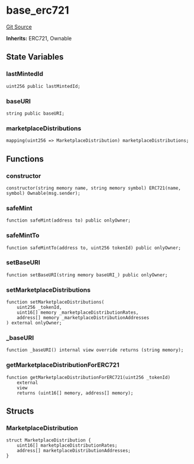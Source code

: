 # base_erc721
[Git Source](https://github.com/RealFevr/realfevr-nfts-bridge/blob/8845fdcd48bce6d81d3e7f792dea13fedb977a3a/src\base_erc721.sol)

**Inherits:**
ERC721, Ownable


## State Variables
### lastMintedId

```solidity
uint256 public lastMintedId;
```


### baseURI

```solidity
string public baseURI;
```


### marketplaceDistributions

```solidity
mapping(uint256 => MarketplaceDistribution) marketplaceDistributions;
```


## Functions
### constructor


```solidity
constructor(string memory name, string memory symbol) ERC721(name, symbol) Ownable(msg.sender);
```

### safeMint


```solidity
function safeMint(address to) public onlyOwner;
```

### safeMintTo


```solidity
function safeMintTo(address to, uint256 tokenId) public onlyOwner;
```

### setBaseURI


```solidity
function setBaseURI(string memory baseURI_) public onlyOwner;
```

### setMarketplaceDistributions


```solidity
function setMarketplaceDistributions(
    uint256 _tokenId,
    uint16[] memory _marketplaceDistributionRates,
    address[] memory _marketplaceDistributionAddresses
) external onlyOwner;
```

### _baseURI


```solidity
function _baseURI() internal view override returns (string memory);
```

### getMarketplaceDistributionForERC721


```solidity
function getMarketplaceDistributionForERC721(uint256 _tokenId)
    external
    view
    returns (uint16[] memory, address[] memory);
```

## Structs
### MarketplaceDistribution

```solidity
struct MarketplaceDistribution {
    uint16[] marketplaceDistributionRates;
    address[] marketplaceDistributionAddresses;
}
```

